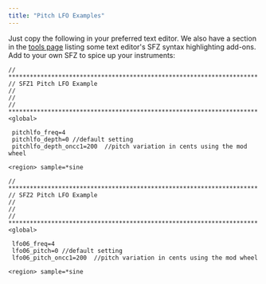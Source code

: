 ```yaml
---
title: "Pitch LFO Examples"
---
```

Just copy the following in your preferred text editor.
We also have a section in the [tools page] listing some text editor's
SFZ syntax highlighting add-ons.
Add to your own SFZ to spice up your instruments:

```
// **********************************************************************
// SFZ1 Pitch LFO Example
//
//
// **********************************************************************
<global>

 pitchlfo_freq=4
 pitchlfo_depth=0 //default setting
 pitchlfo_depth_oncc1=200  //pitch variation in cents using the mod wheel

<region> sample=*sine
```

```
// **********************************************************************
// SFZ2 Pitch LFO Example
//
//
// **********************************************************************
<global>

 lfo06_freq=4
 lfo06_pitch=0 //default setting
 lfo06_pitch_oncc1=200  //pitch variation in cents using the mod wheel

<region> sample=*sine
```

[tools page]: /software/tools
